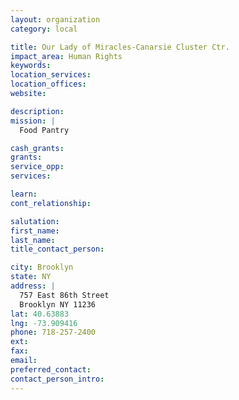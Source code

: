 ```yaml
---
layout: organization
category: local

title: Our Lady of Miracles-Canarsie Cluster Ctr.
impact_area: Human Rights
keywords: 
location_services: 
location_offices: 
website: 

description: 
mission: |
  Food Pantry

cash_grants: 
grants: 
service_opp: 
services: 

learn: 
cont_relationship: 

salutation: 
first_name: 
last_name: 
title_contact_person: 

city: Brooklyn
state: NY
address: |
  757 East 86th Street  
  Brooklyn NY 11236
lat: 40.63883
lng: -73.909416
phone: 718-257-2400
ext: 
fax: 
email: 
preferred_contact: 
contact_person_intro: 
---
```

